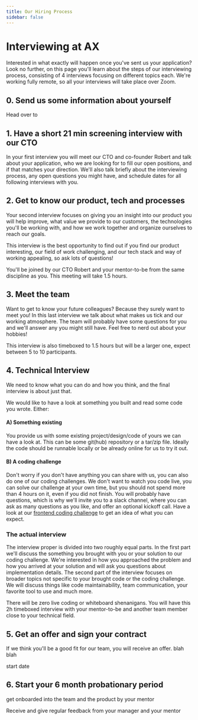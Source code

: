 ```yaml
---
title: Our Hiring Process
sidebar: false
---
```


<script setup>
import { withBase } from 'vitepress'
import NavLink from 'vitepress/dist/client/theme-default/components/NavLink.vue'

</script>

<!--

- keep it general or name Robert by name?
- FAQ
- Remote
- breaks

!-->

# Interviewing at AX

Interested in what exactly will happen once you've sent us your application? Look no further, on this page you'll learn about the steps of our interviewing process, consisting of 4 interviews focusing on different topics each. We're working fully remote, so all your interviews will take place over Zoom.


## 0. Send us some information about yourself

Head over to 

<CallToActionButton label="Apply Now" link="/apply"/>

## 1. Have a short 21 min screening interview with our CTO

In your first interview you will meet our CTO and co-founder Robert and talk about your application, who we are looking for to fill our open positions, and if that matches your direction. We'll also talk briefly about the interviewing process, any open questions you might have, and schedule dates for all following interviews with you.

## 2. Get to know our product, tech and processes

Your second interview focuses on giving you an insight into our product you will help improve, what value we provide to our customers, the technologies you'll be working with, and how we work together and organize ourselves to reach our goals.

This interview is the best opportunity to find out if you find our product interesting, our field of work challenging, and our tech stack and way of working appealing, so ask lots of questions!

You'll be joined by our CTO Robert and your mentor-to-be from the same discipline as you. This meeting will take 1.5 hours.

<!--

Questions this should answer:

- Culture fit, see non-existing culture document
- Interesting and challenging work/topics/product
- matching technology preferences


-->

## 3. Meet the team

Want to get to know your future colleagues? Because they surely want to meet you!
In this last interview we talk about what makes us tick and our working atmosphere. The team will probably have some questions for you and we'll answer any you might still have.
Feel free to nerd out about your hobbies!

This interview is also timeboxed to 1.5 hours but will be a larger one, expect between 5 to 10 participants.


## 4. Technical Interview
We need to know what you can do and how you think, and the final interview is about just that.

We would like to have a look at something you built and read some code you wrote. Either:

#### A) Something existing

You provide us with some existing project/design/code of yours we can have a look at.
This can be some git(hub) repository or a tar/zip file.
Ideally the code should be runnable locally or be already online for us to try it out.


#### B) A coding challenge

Don't worry if you don't have anything you can share with us, you can also do one of our coding challenges.
We don't want to watch you code live, you can solve our challenge at your own time, but you should not spend more than 4 hours on it, even if you did not finish.
You will probably have questions, which is why we'll invite you to a slack channel, where you can ask as many questions as you like, and offer an optional kickoff call. Have a look at our [frontend coding challenge](https://github.com/axsemantics/frontend-coding-challenge) to get an idea of what you can expect.


<!-- TODO non-code positions? -->

### The actual interview

The interview proper is divided into two roughly equal parts.
In the first part we'll discuss the something you brought with you or your solution to our coding challenge. We're interested in how you approached the problem and how you arrived at your solution and will ask you questions about implementation details.
The second part of the interview focuses on broader topics not specific to your brought code or the coding challenge. We will discuss things like code maintainability, team communication, your favorite tool to use and much more.

There will be zero live coding or whiteboard shenanigans.
You will have this 2h timeboxed interview with your mentor-to-be and another team member close to your technical field.

<!--

Questions this should answer:

- matching our expectations of competence and problem solving

-->


## 5. Get an offer and sign your contract

If we think you'll be a good fit for our team, you will receive an offer. blah blah

start date

## 6. Start your 6 month probationary period

get onboarded into the team and the product by your mentor

Receive and give regular feedback from your manager and your mentor
